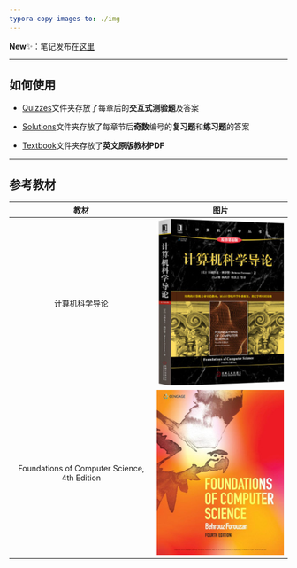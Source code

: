```yaml
---
typora-copy-images-to: ./img
---
```


**New**✨：笔记发布在<a href="Notes/Notes.md">这里</a>

------



## 如何使用

- <a href="Quizzes/">Quizzes</a>文件夹存放了每章后的**交互式测验题**及答案

- <a href="Solutions">Solutions</a>文件夹存放了每章节后**奇数**编号的**复习题**和**练习题**的答案

- <a href="Textbook">Textbook</a>文件夹存放了**英文原版教材PDF**

------



## 参考教材

|                     教材                     |                             图片                             |
| :------------------------------------------: | :----------------------------------------------------------: |
|                计算机科学导论                | ![image-20231227213319730](img/image-20231227213319730.png)  |
| Foundations of Computer Science, 4th Edition | ![e146ff701029cef9378328f15aa28958e6ee8e1488fe082b057229d7e14685ec](img/e146ff701029cef9378328f15aa28958e6ee8e1488fe082b057229d7e14685ec.jpg) |




